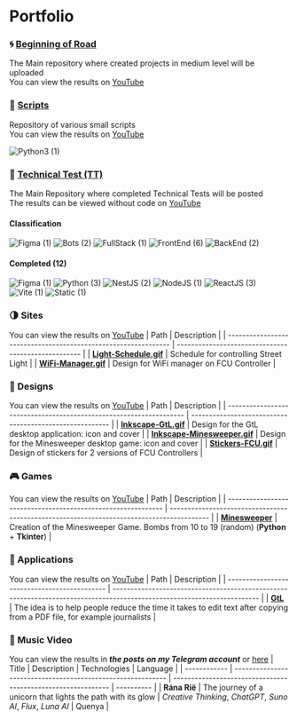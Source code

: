 # Portfolio

### :cyclone: [Beginning of Road](https://github.com/MoguchiyDD/Beginning-of-Road)
The Main repository where created projects in medium level will be uploaded \
You can view the results on [YouTube](https://www.youtube.com/playlist?list=PLe25Qgw2EMXAsXI70FEgmRmWmFpXkYvsT)

### :door: [Scripts](https://github.com/MoguchiyDD/Box)
Repository of various small scripts \
You can view the results on [YouTube](https://www.youtube.com/playlist?list=PLe25Qgw2EMXAsXI70FEgmRmWmFpXkYvsT)
<div id="scripts" align="left">
  <img alt="Python3 (1)" src="https://img.shields.io/badge/Python3-1-B71C1C?style=for-the-badge" />
</div>

### :genie: [Technical Test (TT)](https://github.com/MoguchiyDD/TechnicalTest)
The Main Repository where completed Technical Tests will be posted \
The results can be viewed without code on [YouTube](https://www.youtube.com/playlist?list=PLe25Qgw2EMXClakBQPXonXXf9_sghTFFC)

#### Classification
<div id="technical-tests-types" align="left">
  <img alt="Figma (1)" src="https://img.shields.io/badge/Figma-1-B71C1C?style=for-the-badge" />
  <img alt="Bots (2)" src="https://img.shields.io/badge/Bots-2-B71C1C?style=for-the-badge" />
  <img alt="FullStack (1)" src="https://img.shields.io/badge/FullStack-1-B71C1C?style=for-the-badge" />
  <img alt="FrontEnd (6)" src="https://img.shields.io/badge/FrontEnd-6-B71C1C?style=for-the-badge" />
  <img alt="BackEnd (2)" src="https://img.shields.io/badge/BackEnd-2-B71C1C?style=for-the-badge" />
</div>

#### Completed (12)
<div id="technical-tests-language" align="left">
  <img alt="Figma (1)" src="https://img.shields.io/badge/Figma-1-1A237E?style=for-the-badge" />
  <img alt="Python (3)" src="https://img.shields.io/badge/Python-3-1A237E?style=for-the-badge" />
  <img alt="NestJS (2)" src="https://img.shields.io/badge/NestJS-2-1A237E?style=for-the-badge" />
  <img alt="NodeJS (1)" src="https://img.shields.io/badge/NodeJS-1-1A237E?style=for-the-badge" />
  <img alt="ReactJS (3)" src="https://img.shields.io/badge/ReactJS-3-1A237E?style=for-the-badge" />
  <img alt="Vite (1)" src="https://img.shields.io/badge/Vite-1-1A237E?style=for-the-badge" />
  <img alt="Static (1)" src="https://img.shields.io/badge/Static-1-1A237E?style=for-the-badge" />
</div>

### :last_quarter_moon: Sites
You can view the results on [YouTube](https://www.youtube.com/playlist?list=PLe25Qgw2EMXBb7sqFyPDPUmA6mdFS8f9Z)
|                              Path                              |                     Description                     |
| -------------------------------------------------------------- | --------------------------------------------------- |
| **[Light-Schedule.gif](portfolio/Light-Schedule.gif)**         | Schedule for controlling Street Light               |
| **[WiFi-Manager.gif](portfolio/WiFi-Manager.gif)**             | Design for WiFi manager on FCU Controller           |

### :art: Designs
You can view the results on [YouTube](https://www.youtube.com/playlist?list=PLe25Qgw2EMXBJaUFMXPVNbW6IQpt751oI)
|                                Path                                |                       Description                       |
| ------------------------------------------------------------------ | ------------------------------------------------------- |
| **[Inkscape-GtL.gif](portfolio/Inkscape-GtL.gif)**                 | Design for the GtL desktop application: icon and cover  |
| **[Inkscape-Minesweeper.gif](portfolio/Inkscape-Minesweeper.gif)** | Design for the Minesweeper desktop game: icon and cover |
| **[Stickers-FCU.gif](portfolio/Stickers-FCU.gif)**                 | Design of stickers for 2 versions of FCU Controllers    |

### :video_game: Games
You can view the results on [YouTube](https://www.youtube.com/playlist?list=PLe25Qgw2EMXBtKHILNYUqUZr3hvb1aotp)
|                             Path                             |                                        Description                                        |
| ------------------------------------------------------------ | ----------------------------------------------------------------------------------------- |
| **[Minesweeper](https://github.com/MoguchiyDD/Minesweeper)** | Creation of the Minesweeper Game. Bombs from 10 to 19 (random) (**Python** + **Tkinter**) |

### :izakaya_lantern: Applications
You can view the results on [YouTube](https://www.youtube.com/playlist?list=PLe25Qgw2EMXCMKFSEHMicQ5r0PcTAj2iW)
|                     Path                     |                                                       Description                                                       |
| -------------------------------------------- | ----------------------------------------------------------------------------------------------------------------------- |
| **[GtL](https://github.com/MoguchiyDD/GtL)** | The idea is to help people reduce the time it takes to edit text after copying from a PDF file, for example journalists |

### :movie_camera: Music Video
You can view the results in ___the posts on my Telegram account___ or [here](https://www.youtube.com/playlist?list=PLe25Qgw2EMXAzBzWqKLGpKaGMCTCEo-Ag)
|    Title     |                         Description                         |                         Technologies                         |  Language  |
| ------------ | ----------------------------------------------------------- | ------------------------------------------------------------ | ---------- |
| **Rána Rië** | The journey of a unicorn that lights the path with its glow | _Creative Thinking_, _ChatGPT_, _Suno AI_, _Flux_, _Luna AI_ | Quenya     |
